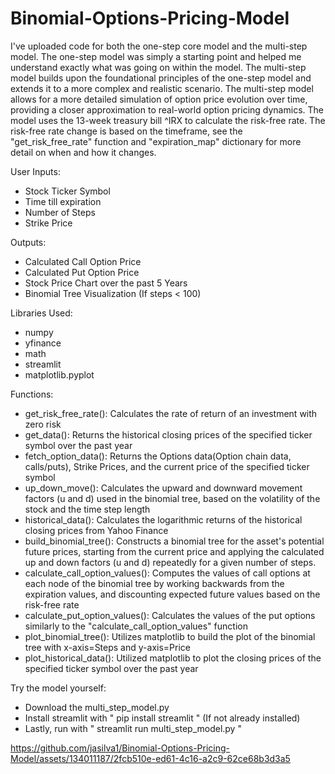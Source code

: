 # Binomial-Options-Pricing-Model

I've uploaded code for both the one-step core model and the multi-step model. The one-step model was simply a starting point and helped me understand exactly what was going on within the model. The multi-step model builds upon the foundational principles of the one-step model and extends it to a more complex and realistic scenario. The multi-step model allows for a more detailed simulation of option price evolution over time, providing a closer approximation to real-world option pricing dynamics. The model uses the 13-week treasury bill ^IRX to calculate the risk-free rate. The risk-free rate change is based on the timeframe, see the "get_risk_free_rate" function and "expiration_map" dictionary for more detail on when and how it changes.

User Inputs:
- Stock Ticker Symbol
- Time till expiration
- Number of Steps
- Strike Price

Outputs:
- Calculated Call Option Price
- Calculated Put Option Price
- Stock Price Chart over the past 5 Years
- Binomial Tree Visualization (If steps < 100)

Libraries Used:
- numpy
- yfinance
- math
- streamlit
- matplotlib.pyplot

Functions:
- get_risk_free_rate(): Calculates the rate of return of an investment with zero risk
- get_data(): Returns the historical closing prices of the specified ticker symbol over the past year
- fetch_option_data(): Returns the Options data(Option chain data, calls/puts), Strike Prices, and the current price of the specified ticker symbol
- up_down_move(): Calculates the upward and downward movement factors (u and d) used in the binomial tree, based on the volatility of the stock and the time step length
- historical_data(): Calculates the logarithmic returns of the historical closing prices from Yahoo Finance
- build_binomial_tree(): Constructs a binomial tree for the asset's potential future prices, starting from the current price and applying the calculated up and down factors (u and d) repeatedly for a given number of steps.
- calculate_call_option_values(): Computes the values of call options at each node of the binomial tree by working backwards from the expiration values, and discounting expected future values based on the risk-free rate
- calculate_put_option_values(): Calculates the values of the put options similarly to the "calculate_call_option_values" function
- plot_binomial_tree(): Utilizes matplotlib to build the plot of the binomial tree with x-axis=Steps and y-axis=Price
- plot_historical_data(): Utilized matplotlib to plot the closing prices of the specified ticker symbol over the past year
  

Try the model yourself:
- Download the multi_step_model.py
- Install streamlit with " pip install streamlit " (If not already installed)
- Lastly, run with " streamlit run multi_step_model.py "

https://github.com/jasilva1/Binomial-Options-Pricing-Model/assets/134011187/2fcb510e-ed61-4c16-a2c9-62ce68b3d3a5

